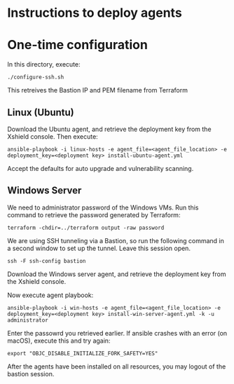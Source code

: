 # Instructions to deploy agents

# One-time configuration

In this directory, execute:

```
./configure-ssh.sh
```

This retreives the Bastion IP and PEM filename from Terraform 

## Linux (Ubuntu)

Download the Ubuntu agent, and retrieve the deployment key from the Xshield console.  Then execute:

```
ansible-playbook -i linux-hosts -e agent_file=<agent_file_location> -e deployment_key=<deployment key> install-ubuntu-agent.yml
```

Accept the defaults for auto upgrade and vulnerability scanning.

## Windows Server

We need to administrator password of the Windows VMs.  Run this command to retrieve the password generated by Terraform:

```
terraform -chdir=../terraform output -raw password
```

We are using SSH tunneling via a Bastion, so run the following command in a second window to set up the tunnel.  Leave this session open.

```
ssh -F ssh-config bastion
```

Download the Windows server agent, and retrieve the deployment key from the Xshield console.

Now execute agent playbook:

```
ansible-playbook -i win-hosts -e agent_file=<agent_file_location> -e deployment_key=<deployment key> install-win-server-agent.yml -k -u administrator
```

Enter the passowrd you retrieved earlier.  If ansible crashes with an error (on macOS), execute this and try again:

```
export "OBJC_DISABLE_INITIALIZE_FORK_SAFETY=YES"
```


After the agents have been installed on all resources, you may logout of the bastion session.
